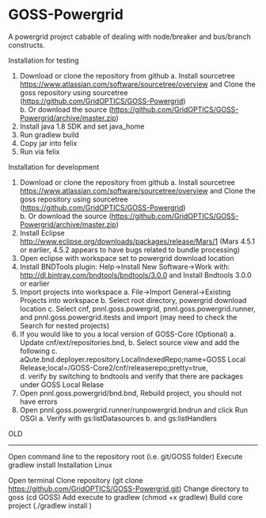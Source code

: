 GOSS-Powergrid
==============

A powergrid project cabable of dealing with node/breaker and bus/branch constructs.

Installation for testing
1.  Download or clone the repository from github
    a.  Install sourcetree https://www.atlassian.com/software/sourcetree/overview  and Clone the goss repository using sourcetree (https://github.com/GridOPTICS/GOSS-Powergrid)  
    b.  Or download the source  (https://github.com/GridOPTICS/GOSS-Powergrid/archive/master.zip)
2.  Install java 1.8 SDK and set java_home
3.  Run gradlew build
4.  Copy jar into felix
5.  Run via felix


Installation for development 

1.  Download or clone the repository from github
    a.  Install sourcetree https://www.atlassian.com/software/sourcetree/overview  and Clone the goss repository using sourcetree (https://github.com/GridOPTICS/GOSS-Powergrid)  
    b.  Or download the source  (https://github.com/GridOPTICS/GOSS-Powergrid/archive/master.zip)
2.  Install Eclipse   http://www.eclipse.org/downloads/packages/release/Mars/1   (Mars 4.5.1 or earlier,  4.5.2 appears to have bugs related to bundle processing)
3.  Open eclipse with workspace set to powergrid download location
4.  Install BNDTools plugin: Help->Install New Software->Work with: http://dl.bintray.com/bndtools/bndtools/3.0.0  and Install Bndtools 3.0.0 or earlier
5.  Import projects into workspace 
    a. File->Import    General->Existing Projects into workspace
    b. Select root directory, powergrid download location
    c. Select cnf, pnnl.goss.powergrid, pnnl.goss.powergrid.runner, and  pnnl.goss.powergrid.itests and import (may need to check the  Search for nested projects)
6.  If you would like to you a local version of GOSS-Core  (Optional)
    a.  Update cnf/ext/repositories.bnd, 
    b.  Select source view and add the following
    c.  	aQute.bnd.deployer.repository.LocalIndexedRepo;name=GOSS Local Release;local=<location>/GOSS-Core2/cnf/releaserepo;pretty=true,\
    d. verify by switching to bndtools and verify that there are packages under GOSS Local Relase
7.  Open pnnl.goss.powergrid/bnd.bnd, Rebuild project, you should not have errors
8.  Open pnnl.goss.powergrid.runner/runpowergrid.bndrun and click Run OSGI
    a. Verify with gs:listDatasources
    b. and gs:listHandlers





OLD
_____________________________________

Open command line to the repository root (i.e. git/GOSS folder)
Execute gradlew install 
Installation Linux

Open terminal
Clone repository (git clone https://github.com/GridOPTICS/GOSS-Powergrid.git)
Change directory to goss (cd GOSS)
Add execute to gradlew (chmod +x gradlew)
Build core project (./gradlew install )

